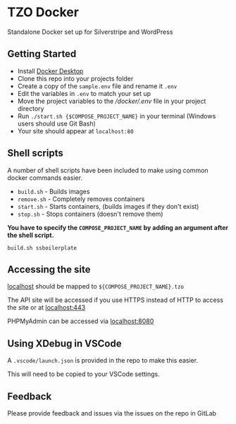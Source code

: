 # TZO Docker

Standalone Docker set up for Silverstripe and WordPress

## Getting Started

- Install [Docker Desktop](https://www.docker.com/products/docker-desktop)
- Clone this repo into your projects folder
- Create a copy of the `sample.env` file and rename it `.env`
- Edit the variables in `.env` to match your set up
- Move the project variables to the */docker/.env* file in your project directory
- Run `./start.sh {$COMPOSE_PROJECT_NAME}` in your terminal (Windows users should use Git Bash)
- Your site should appear at `localhost:80`

## Shell scripts

A number of shell scripts have been included to make using common docker commands easier.

- `build.sh` - Builds images
- `remove.sh` - Completely removes containers
- `start.sh` - Starts containers, (builds images if they don't exist)
- `stop.sh` - Stops containers (doesn't remove them)

**You have to specify the `COMPOSE_PROJECT_NAME` by adding an argument after the shell script.**

```shell
build.sh ssboilerplate
```

## Accessing the site

[localhost](localhost:80) should be mapped to `${COMPOSE_PROJECT_NAME}.tzo`

The API site will be accessed if you use HTTPS instead of HTTP to access the site or at [localhost:443](localhost:443)

PHPMyAdmin can be accessed via [localhost:8080](localhost:8080)

## Using XDebug in VSCode

A `.vscode/launch.json` is provided in the repo to make this easier.

This will need to be copied to your VSCode settings.

## Feedback

Please provide feedback and issues via the issues on the repo in GitLab

